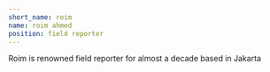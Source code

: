 ```yaml
---
short_name: roim
name: roim ahmed
position: field reporter
---
```

Roim is renowned field reporter for almost a decade based in Jakarta
